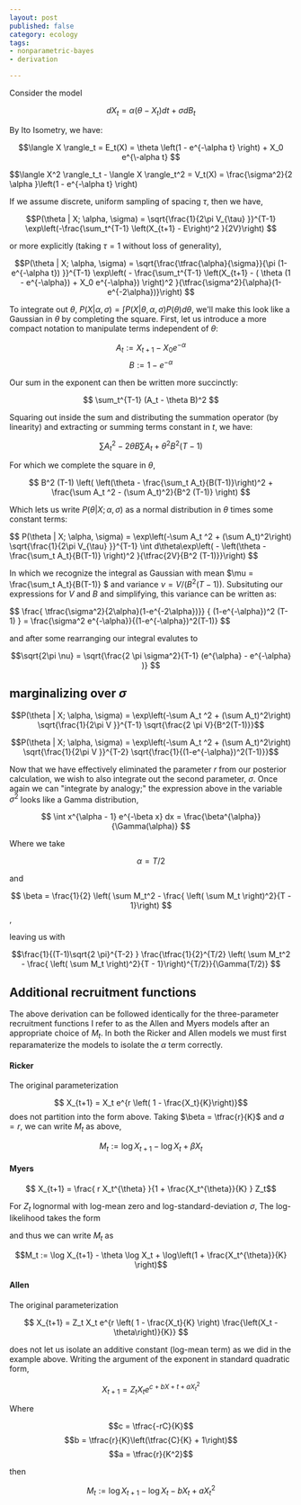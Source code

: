 ```yaml
---
layout: post
published: false
category: ecology
tags:
- nonparametric-bayes
- derivation

---
```


Consider the model

$$d X_t = \alpha \left(\theta - X_t\right)dt + \sigma dB_t  $$

By Ito Isometry, we have:

$$\langle X \rangle_t = E_t(X) = \theta \left(1 - e^{-\alpha t} \right) + X_0 e^{\-alpha t} $$

$$\langle X^2 \rangle_t_t - \langle X \rangle_t^2 = V_t(X) = \frac{\sigma^2}{2 \alpha }\left(1 - e^{-\alpha t} \right)


If we assume discrete, uniform sampling of spacing $\tau$, then we have, 

$$P(\theta | X; \alpha, \sigma) = \sqrt{\frac{1}{2\pi V_{\tau} }}^{T-1} \exp\left(-\frac{\sum_t^{T-1} \left(X_{t+1} - E\right)^2 }{2V}\right) $$

or more explicitly (taking $\tau = 1$ without loss of generality),

$$P(\theta | X; \alpha, \sigma) = \sqrt{\frac{\tfrac{\alpha}{\sigma}}{\pi (1- e^{-\alpha t}) }}^{T-1} 
                                  \exp\left( - \frac{\sum_t^{T-1} \left(X_{t+1} - ( \theta (1 - e^{-\alpha}) + X_0 e^{-\alpha}) \right)^2 }{\tfrac{\sigma^2}{\alpha}(1-e^{-2\alpha})}\right) $$

To integrate out $\theta$, $P(X | \alpha, \sigma) = \int P(X | \theta, \alpha, \sigma ) P(\theta) d\theta$, we'll make this look like a Gaussian in $\theta$ by completing the square.  First, let us introduce a more compact notation to manipulate terms independent of $\theta$:

$$A_t := X_{t+1} - X_0e^{-\alpha}$$
$$ B := 1-e^{-\alpha} $$

Our sum in the exponent can then be written more succinctly: 

$$ \sum_t^{T-1} (A_t - \theta B)^2 $$

Squaring out inside the sum and distributing the summation operator (by linearity) and extracting or summing terms constant in $t$, we have: 

$$ \sum A_t^2 - 2 \theta B \sum A_t + \theta^2 B^2 (T-1) $$

For which we complete the square in $\theta$, 

$$ B^2 (T-1) \left( \left(\theta - \frac{\sum_t A_t}{B(T-1)}\right)^2 + \frac{\sum A_t ^2 - (\sum A_t)^2}{B^2 (T-1)} \right) $$ 


Which lets us write $P(\theta | X; \alpha, \sigma)$ as a normal distribution in $\theta$ times some constant terms:

$$ P(\theta | X; \alpha, \sigma) = \exp\left(-\sum A_t ^2 + (\sum A_t)^2\right)  \sqrt{\frac{1}{2\pi V_{\tau} }}^{T-1} \int d\theta\exp\left( - \left(\theta -  \frac{\sum_t A_t}{B(T-1)} \right)^2 }{\tfrac{2V}{B^2 (T-1)}}\right) $$


In which we recognize the integral as Gaussian with mean $\mu = \frac{\sum_t A_t}{B(T-1)} $ and variance $\nu =  V/(B^2(T-1))$.  Subsituting our expressions for $V$ and $B$ and simplifying, this variance can be written as:

$$ \frac{ \tfrac{\sigma^2}{2\alpha}(1-e^{-2\alpha})}} { (1-e^{-\alpha})^2 (T-1) } = \frac{\sigma^2 e^{-\alpha}}{(1-e^{-\alpha})^2(T-1)} $$

and after some rearranging our integral evalutes to 

$$\sqrt{2\pi \nu} =  \sqrt{\frac{2 \pi \sigma^2}{T-1} (e^{\alpha} - e^{-\alpha} )} $$ 




## marginalizing over $\sigma$

$$P(\theta | X; \alpha, \sigma) = \exp\left(-\sum A_t ^2 + (\sum A_t)^2\right)  \sqrt{\frac{1}{2\pi V }}^{T-1} \sqrt{\frac{2 \pi V}{B^2(T-1)}}$$

$$P(\theta | X; \alpha, \sigma) = \exp\left(-\sum A_t ^2 + (\sum A_t)^2\right)  \sqrt{\frac{1}{2\pi V }}^{T-2} \sqrt{\frac{1}{(1-e^{-\alpha})^2(T-1)}}$$


Now that we have effectively eliminated the parameter $r$ from our posterior calculation, we wish to also integrate out the second parameter, $\sigma$.  Once again we can "integrate by analogy;" the expression above in the variable $\sigma^2$ looks like a Gamma distribution,

$$ \int x^{\alpha - 1} e^{-\beta x} dx = \frac{\beta^{\alpha}}{\Gamma(\alpha)} $$ 

Where we take

$$ \alpha = T/2$$

and 

$$ \beta = \frac{1}{2} \left( \sum M_t^2 - \frac{ \left( \sum M_t \right)^2}{T - 1}\right) $$,

leaving us with 

$$\frac{1}{(T-1)\sqrt{2 \pi}^{T-2} } \frac{\tfrac{1}{2}^{T/2} \left( \sum M_t^2 - \frac{ \left( \sum M_t \right)^2}{T - 1}\right)^{T/2}}{\Gamma(T/2)} $$


## Additional recruitment functions

The above derivation can be followed identically for the three-parameter recruitment functions I refer to as the Allen and Myers models after an appropriate choice of $M_t$.  In both the Ricker and Allen models we must first reparamaterize the models to isolate the $\alpha$ term correctly.  

#### Ricker 

The original parameterization

$$ X_{t+1} = X_t e^{r \left( 1 - \frac{X_t}{K}\right)}$$ does not partition into the form above. Taking $\beta =  \tfrac{r}{K}$ and $a = r$, we can write $M_t$ as above,

$$M_t := \log X_{t+1} - \log X_t + \beta X_t$$


#### Myers

$$ X_{t+1} = \frac{ r X_t^{\theta} }{1 + \frac{X_t^{\theta}}{K} } Z_t$$

For $Z_t$ lognormal with log-mean zero and log-standard-deviation $\sigma$, The log-likelihood takes the form

and thus we can write $M_t$ as 

$$M_t := \log X_{t+1} - \theta \log X_t + \log\left(1 +  \frac{X_t^{\theta}}{K} \right)$$

#### Allen 

The original parameterization

$$ X_{t+1} = Z_t X_t e^{r \left( 1 - \frac{X_t}{K} \right) \frac{\left(X_t - \theta\right)}{K}} $$

does not let us isolate an additive constant (log-mean term) as we did in the example above. Writing the argument of the exponent in standard quadratic form,

$$ X_{t+1} = Z_t X_t e^{c + b X+t + a X_t^2} $$ 

Where 

$$c = \tfrac{-rC}{K}$$
$$b = \tfrac{r}{K}\left(\tfrac{C}{K} + 1\right)$$
$$a = \tfrac{r}{K^2}$$

then 

$$M_t := \log X_{t+1} - \log X_t - b X_t + a X_t^2 $$  
